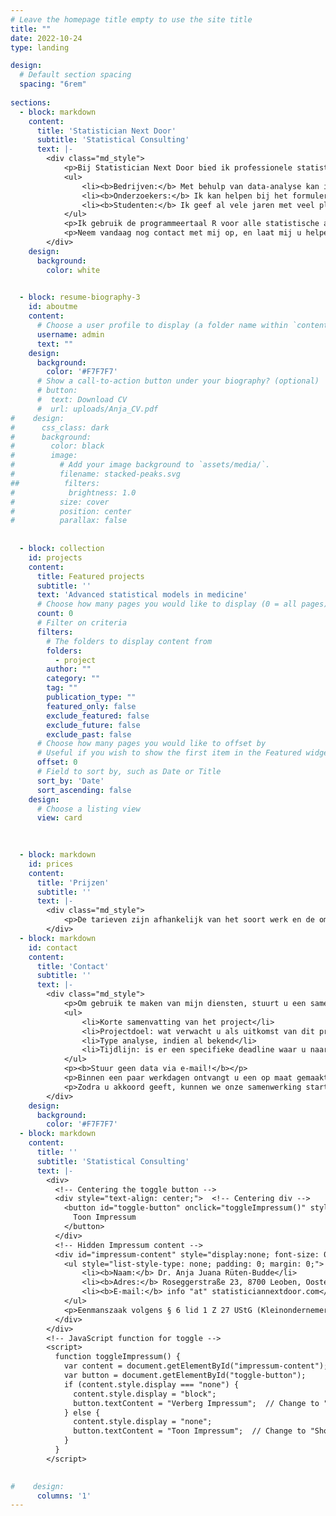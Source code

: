 ```yaml
---
# Leave the homepage title empty to use the site title
title: ""
date: 2022-10-24
type: landing

design:
  # Default section spacing
  spacing: "6rem"
    
sections:
  - block: markdown
    content:
      title: 'Statistician Next Door' 
      subtitle: 'Statistical Consulting'
      text: |-
        <div class="md_style">
            <p>Bij Statistician Next Door bied ik professionele statistische adviesdiensten aan een breed scala aan klanten. Mijn doel is om met elke klant samen te werken om hun specifieke problemen te identificeren en op maat gemaakte diensten te leveren. Of u nu een bedrijf, onderzoeker, of student bent, ik kan u helpen door advies te geven over uw statistische vraagstukken en/of de data-analyse voor u uit te voeren. Mijn diensten omvatten:</p>
            <ul>
                <li><b>Bedrijven:</b> Met behulp van data-analyse kan ik u helpen uw huidige prestaties te begrijpen, toekomstige uitkomsten te voorspellen en uw besluitvorming te ondersteunen met geavanceerde statistische technieken en datavisualisatietools.</li>
                <li><b>Onderzoekers:</b> Ik kan helpen bij het formuleren van een duidelijke en haalbare onderzoeksvraag, het selecteren van geschikte statistische methoden en het uitvoeren van data-analyse. Daarnaast kan ik u ondersteunen bij het interpreteren van de resultaten, het rapporteren van bevindingen en het communiceren van de implicaties van uw onderzoek.</li>
                <li><b>Studenten:</b> Ik geef al vele jaren met veel plezier bijles en doe dat nog steeds graag. Online kan ik u statistiek uitleggen — zowel de theorie als de praktische toepassingen — en programmeren in R. Daarnaast help ik u graag met het statistische gedeelte van uw bachelor- of masterscriptie.</li>
            </ul>
            <p>Ik gebruik de programmeertaal R voor alle statistische analyses en kan u ook adviseren over uw eigen analyses in R.</p>
            <p>Neem vandaag nog contact met mij op, en laat mij u helpen met uw data-analysevraagstukken.</p>
        </div>
    design:
      background:
        color: white
        

  - block: resume-biography-3 
    id: aboutme
    content:
      # Choose a user profile to display (a folder name within `content/authors/`)
      username: admin
      text: ""
    design:
      background:
        color: '#F7F7F7'
      # Show a call-to-action button under your biography? (optional)
      # button:
      #  text: Download CV
      #  url: uploads/Anja_CV.pdf
#    design:
#      css_class: dark
#      background:
#        color: black
#        image:
#          # Add your image background to `assets/media/`.
#          filename: stacked-peaks.svg
##          filters:
#            brightness: 1.0
#          size: cover
#          position: center
#          parallax: false
  
  
  - block: collection
    id: projects
    content:
      title: Featured projects
      subtitle: ''
      text: 'Advanced statistical models in medicine'
      # Choose how many pages you would like to display (0 = all pages)
      count: 0
      # Filter on criteria
      filters:
        # The folders to display content from
        folders:
          - project
        author: ""
        category: ""
        tag: ""
        publication_type: ""
        featured_only: false
        exclude_featured: false
        exclude_future: false
        exclude_past: false
      # Choose how many pages you would like to offset by
      # Useful if you wish to show the first item in the Featured widget
      offset: 0
      # Field to sort by, such as Date or Title
      sort_by: 'Date'
      sort_ascending: false
    design:
      # Choose a listing view
      view: card

  
  
  - block: markdown
    id: prices
    content:
      title: 'Prijzen'
      subtitle: ''
      text: |-
        <div class="md_style">
            <p>De tarieven zijn afhankelijk van het soort werk en de omvang van het project. Na ontvangst van de details van uw project stuur ik binnen enkele werkdagen een offerte en een tijdlijn.</p>
        </div>
  - block: markdown
    id: contact
    content:
      title: 'Contact'
      subtitle: ''
      text: |-
        <div class="md_style">
            <p>Om gebruik te maken van mijn diensten, stuurt u een samenvatting van uw project of probleem per e-mail op info "at" statisticiannextdoor.com. Vermeld hierbij in het bijzonder de volgende informatie: </p>
            <ul>
                <li>Korte samenvatting van het project</li>
                <li>Projectdoel: wat verwacht u als uitkomst van dit project?</li>
                <li>Type analyse, indien al bekend</li>
                <li>Tijdlijn: is er een specifieke deadline waar u naartoe werkt?</li>
            </ul>
            <p><b>Stuur geen data via e-mail!</b></p>
            <p>Binnen een paar werkdagen ontvangt u een op maat gemaakt voorstel met een prijs- en tijdsindicatie.</p>
            <p>Zodra u akkoord geeft, kunnen we onze samenwerking starten.</p>
        </div>
    design:
      background:
        color: '#F7F7F7'
  - block: markdown
    content:
      title: ''
      subtitle: 'Statistical Consulting'
      text: |-
        <div>
          <!-- Centering the toggle button -->
          <div style="text-align: center;">  <!-- Centering div -->
            <button id="toggle-button" onclick="toggleImpressum()" style="background:none;border:none;color:black;text-decoration:none;cursor:pointer;">
              Toon Impressum
            </button>
          </div>         
          <!-- Hidden Impressum content -->
          <div id="impressum-content" style="display:none; font-size: 0.8em;">
            <ul style="list-style-type: none; padding: 0; margin: 0;">
                <li><b>Naam:</b> Dr. Anja Juana Rüten-Budde</li>
                <li><b>Adres:</b> Roseggerstraße 23, 8700 Leoben, Oostenrijk</li>
                <li><b>E-mail:</b> info "at" statisticiannextdoor.com</li>
            </ul>
            <p>Eenmanszaak volgens § 6 lid 1 Z 27 UStG (Kleinondernemersregeling)</p>
          </div>
        </div>
        <!-- JavaScript function for toggle -->
        <script>
          function toggleImpressum() {
            var content = document.getElementById("impressum-content");
            var button = document.getElementById("toggle-button");
            if (content.style.display === "none") {
              content.style.display = "block";
              button.textContent = "Verberg Impressum";  // Change to "Hide"
            } else {
              content.style.display = "none";
              button.textContent = "Toon Impressum";  // Change to "Show"
            }
          }
        </script>
        

#    design:
      columns: '1'
---
```


<!-- email as picture:  <img src="/images/email_white.png" class="inline-image" style="width: 38%; height: auto; display: inline-block; vertical-align: middle; margin: 0; padding: 0;"> -->

